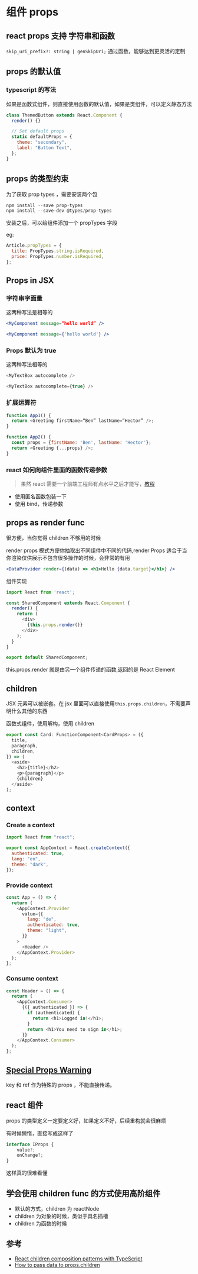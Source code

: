 # 组件 props

## react props 支持 字符串和函数

`skip_uri_prefix?: string | genSkipUri;` 通过函数，能够达到更灵活的定制

## props 的默认值

### typescript 的写法

如果是函数式组件，则直接使用函数的默认值，如果是类组件，可以定义静态方法

```js
class ThemedButton extends React.Component {
  render() {}

  // Set default props
  static defaultProps = {
    theme: "secondary",
    label: "Button Text",
  };
}
```

## props 的类型约束

为了获取 prop types ，需要安装两个包

```js
npm install --save prop-types
npm install --save-dev @types/prop-types
```

安装之后，可以给组件添加一个 propTypes 字段

eg:

```js
Article.propTypes = {
  title: PropTypes.string.isRequired,
  price: PropTypes.number.isRequired,
};
```

## Props in JSX

### 字符串字面量

这两种写法是相等的

```jsx
<MyComponent message=“hello world” />

<MyComponent message={'hello world'} />
```

### Props 默认为 true

这两种写法相等的

```js
<MyTextBox autocomplete />

<MyTextBox autocomplete={true} />
```

### 扩展运算符

```js
function App1() {
  return <Greeting firstName=“Ben” lastName=“Hector” />;
}

function App2() {
  const props = {firstName: 'Ben', lastName: 'Hector'};
  return <Greeting {...props} />;
}
```

### react 如何向组件里面的函数传递参数

> 果然 react 需要一个前端工程师有点水平之后才能写，[教程](https://segmentfault.com/q/1010000008136261)

- 使用匿名函数包装一下
- 使用 bind，传递参数

## props as render func

很方便，当你觉得 children 不够用的时候

render props 模式方便你抽取出不同组件中不同的代码,render Props 适合于当你渲染仅供展示不包含很多操作的时候，会非常的有用

```jsx
<DataProvider render={(data) => <h1>Hello {data.target}</h1>} />
```

组件实现

```js
import React from 'react';

const SharedComponent extends React.Component {
  render() {
    return (
      <div>
        {this.props.render()}
      </div>
    );
  }
}

export default SharedComponent;
```

this.props.render 就是由另一个组件传递的函数,返回的是 React Element

## children

JSX 元素可以被嵌套。在 jsx 里面可以直接使用`this.props.children`，不需要声明什么其他的东西

函数式组件，使用解构，使用 children

```js
export const Card: FunctionComponent<CardProps> = ({
  title,
  paragraph,
  children,
}) => (
  <aside>
    <h2>{title}</h2>
    <p>{paragraph}</p>
    {children}
  </aside>
);
```

## context

### Create a context

```js
import React from "react";

export const AppContext = React.createContext({
  authenticated: true,
  lang: "en",
  theme: "dark",
});
```

### Provide context

```js
const App = () => {
  return (
    <AppContext.Provider
      value={{
        lang: "de",
        authenticated: true,
        theme: "light",
      }}
    >
      <Header />
    </AppContext.Provider>
  );
};
```

### Consume context

```js
const Header = () => {
  return (
    <AppContext.Consumer>
      {({ authenticated }) => {
        if (authenticated) {
          return <h1>Logged in!</h1>;
        }
        return <h1>You need to sign in</h1>;
      }}
    </AppContext.Consumer>
  );
};
```

## [Special Props Warning](https://reactjs.org/warnings/special-props.html)

key 和 ref 作为特殊的 props ，不能直接传递。

## react 组件

props 的类型定义一定要定义好，如果定义不好，后续重构就会很麻烦

有时候懒惰，直接写成这样了

```js
interface IProps {
    value?;
    onChange?;
}
```

这样真的很难看懂

## 学会使用 children func 的方式使用高阶组件

- 默认的方式，children 为 reactNode
- children 为对象的时候，类似于具名插槽
- children 为函数的时候

## 参考

- [React children composition patterns with TypeScript](https://medium.com/@martin_hotell/react-children-composition-patterns-with-typescript-56dfc8923c64)
- [How to pass data to props.children](https://frontarm.com/james-k-nelson/passing-data-props-children/)
